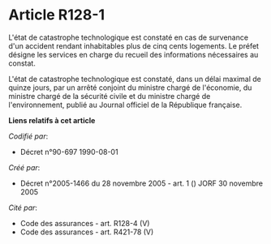 # Article R128-1

L'état de catastrophe technologique est constaté en cas de survenance d'un accident rendant inhabitables plus de cinq cents
logements. Le préfet désigne les services en charge du recueil des informations nécessaires au constat.

L'état de catastrophe technologique est constaté, dans un délai maximal de quinze jours, par un arrêté conjoint du ministre
chargé de l'économie, du ministre chargé de la sécurité civile et du ministre chargé de l'environnement, publié au Journal
officiel de la République française.

**Liens relatifs à cet article**

_Codifié par_:

  - Décret n°90-697 1990-08-01

_Créé par_:

  - Décret n°2005-1466 du 28 novembre 2005 - art. 1 () JORF 30 novembre 2005

_Cité par_:

  - Code des assurances - art. R128-4 (V)
  - Code des assurances - art. R421-78 (V)
